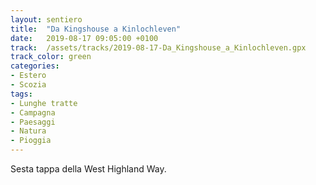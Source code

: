 ```yaml
---
layout: sentiero
title:  "Da Kingshouse a Kinlochleven"
date:   2019-08-17 09:05:00 +0100
track:  /assets/tracks/2019-08-17-Da_Kingshouse_a_Kinlochleven.gpx
track_color: green
categories:
- Estero
- Scozia
tags:
- Lunghe tratte
- Campagna
- Paesaggi
- Natura
- Pioggia
---
```


Sesta tappa della West Highland Way.
